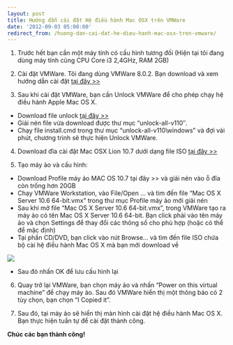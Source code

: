 ```yaml
---
layout: post
title: Hướng dẫn cài đặt Hệ điều hành Mac OSX trên VMWare
date: '2012-09-03 05:00:00'
redirect_from: /huong-dan-cai-dat-he-dieu-hanh-mac-osx-tren-vmware/
---
```


1. Trước hết bạn cần một máy tính có cấu hình tương đối (Hiện tại tôi đang dùng máy tính cũng CPU Core i3 2,4GHz, RAM 2GB)

2. Cài đặt VMWare. Tôi đang dùng VMWare 8.0.2. Bạn download và xem hướng dẫn cài đặt [tại đây >>](http://sinhvienit.net/@forum/threads/176930-vmware-8-0-2-full-download-vmware-workstation-8-0-2-full-crack-keygen/)

3. Sau khi cài đặt VMWare, bạn cần Unlock VMWare để cho phép chạy hệ điều hành Apple Mac OS X.
  * Download file unlock [tại đây >>](http://www.mediafire.com/?6wo9zbhfszuo4w5)
  * Giải nén file vừa download được thư mục “unlock-all-v110″. 
  * Chạy file install.cmd trong thư mục “unlock-all-v110\windows” và đợi vài phút, chương trình sẽ thực hiện Unlock VMWare.
  
4. Download đĩa cài đặt Mac OSX Lion 10.7 dưới dạng file ISO [tại đây >>](http://thepiratebay.se/torrent/7009300/Mac_OSX_Lion_10.7.3_Retail)

5. Tạo máy ảo và cấu hình:
  * Download Profile máy ảo MAC OS 10.7 tại đây >> và giải nén vào ỗ đĩa còn trống hơn 20GB 
  * Chạy VMWare Workstation, vào File/Open … và tìm đến file “Mac OS X Server 10.6 64-bit.vmx” trong thư mục Profile máy ảo mới giải nén
  * Sau khi mở file “Mac OS X Server 10.6 64-bit.vmx”, trong VMWare tạo ra máy ảo có tên Mac OS X Server 10.6 64-bit. Bạn click phải vào tên máy ảo và chọn Settings để thay đổi các thông số cho phù hợp (hoặc có thể để mặc định)
  * Tại phần CD/DVD, bạn click vào nút Browse… và tìm đến file ISO chứa bộ cài hệ điều hành Mac OS X mà bạn mới download về
  
  ![](https://trinhvanchung.files.wordpress.com/2012/09/090312_1442_hngdnci22.png?w=595)
  
  * Sau đó nhấn OK để lưu cấu hình lại
    
6. Quay trở lại VMWare, bạn chọn máy ảo và nhấn “Power on this virtual machine” để chạy máy ảo. Sau đó VMWare hiển thị một thông báo có 2 tùy chọn, bạn chọn “I Copied it”.

7. Sau đó, tại máy ảo sẽ hiển thị màn hình cài đặt hệ điều hành Mac OS X. Bạn thực hiện tuần tự để cài đặt thành công.

**Chúc các bạn thành công!**
